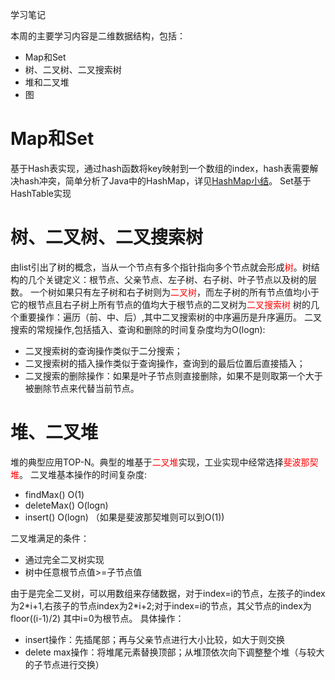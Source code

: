 学习笔记

本周的主要学习内容是二维数据结构，包括：  
* Map和Set  
* 树、二叉树、二叉搜索树
* 堆和二叉堆  
* 图  

# Map和Set  
基于Hash表实现，通过hash函数将key映射到一个数组的index，hash表需要解决hash冲突，简单分析了Java中的HashMap，详见[HashMap小结](HashMap小结.md)。
Set基于HashTable实现
# 树、二叉树、二叉搜索树
由list引出了树的概念，当从一个节点有多个指针指向多个节点就会形成<font color='red'>树</font>。树结构的几个关键定义：根节点、父亲节点、左子树、右子树、叶子节点以及树的层数。
一个树如果只有左子树和右子树则为<font color='red'>二叉树</font>，而左子树的所有节点值均小于它的根节点且右子树上所有节点的值均大于根节点的二叉树为<font color='red'>二叉搜索树</font>
树的几个重要操作：遍历（前、中、后）,其中二叉搜索树的中序遍历是升序遍历。
二叉搜索的常规操作,包括插入、查询和删除的时间复杂度均为O(logn):  
* 二叉搜索树的查询操作类似于二分搜索；  
* 二叉搜索树的插入操作类似于查询操作，查询到的最后位置后直接插入；  
* 二叉搜索的删除操作：如果是叶子节点则直接删除，如果不是则取第一个大于被删除节点来代替当前节点。  
  
# 堆、二叉堆
堆的典型应用TOP-N。典型的堆基于<font color='red'>二叉堆</font>实现，工业实现中经常选择<font color='red'>斐波那契堆</font>。
二叉堆基本操作的时间复杂度:  
* findMax() O(1) 
* deleteMax()  O(logn)
* insert()  O(logn) （如果是斐波那契堆则可以到O(1))  

二叉堆满足的条件：  
* 通过完全二叉树实现  
* 树中任意根节点值>=子节点值  

由于是完全二叉树，可以用数组来存储数据，对于index=i的节点，左孩子的index为2\*i+1,右孩子的节点index为2\*i+2;对于index=i的节点，其父节点的index为floor((i-1)/2) 其中i=0为根节点。
具体操作：  
* insert操作：先插尾部；再与父亲节点进行大小比较，如大于则交换  
* delete max操作：将堆尾元素替换顶部；从堆顶依次向下调整整个堆（与较大的子节点进行交换）  
